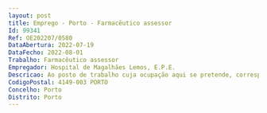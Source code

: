 ```yaml
--- 
layout: post
title: Emprego - Porto - Farmacêutico assessor
Id: 99341
Ref: OE202207/0580
DataAbertura: 2022-07-19
DataFecho: 2022-08-01
Trabalho: Farmacêutico assessor
Empregador: Hospital de Magalhães Lemos, E.P.E.
Descricao: Ao posto de trabalho cuja ocupação aqui se pretende, corresponde o conteúdo funcional dacategoria de farmacêutico assessor, tal como estabelecido no artigo 9.º do Decreto  Lei n.º 108 2017e no artigo 9.º do Decreto  Lei n.º 109 2017, ambos de 30 de agosto.
CodigoPostal: 4149-003 PORTO
Concelho: Porto
Distrito: Porto
--- 
```


